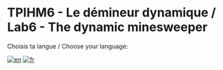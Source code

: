 # TPIHM6 - Le démineur dynamique / Lab6 - The dynamic minesweeper

Choisis ta langue / Choose your language:

[![en](https://img.shields.io/badge/lang-en-red.svg)](./README.en-US.md)
[![fr](https://img.shields.io/badge/lang-fr-blue.svg)](./README.fr-FR.md)